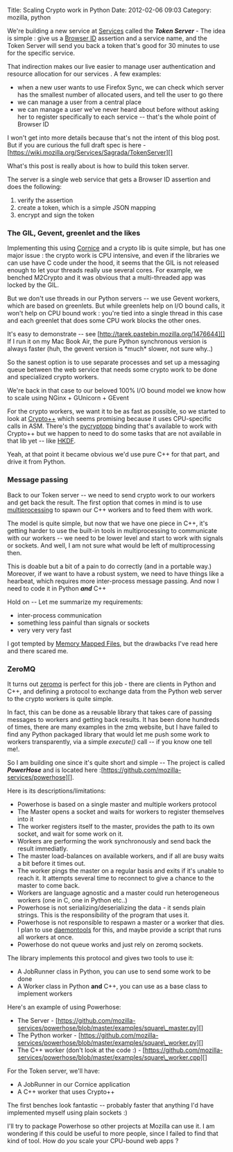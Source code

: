 Title: Scaling Crypto work in Python
Date: 2012-02-06 09:03
Category: mozilla, python

We're building a new service at [Services][] called the ***Token
Server*** - The idea is simple : give us a [Browser ID][] assertion and
a service name, and the Token Server will send you back a token that's
good for 30 minutes to use for the specific service.   
  
That indirection makes our live easier to manage user authentication
and resource allocation for our services . A few examples:   
-   when a new user wants to use Firefox Sync, we can check which server
    has the smallest number of allocated users, and tell the user to go
    there
-   we can manage a user from a central place
-   we can manage a user we've never heard about before without asking
    her to register specifically to each service -- that's the whole
    point of Browser ID

  
I won't get into more details because that's not the intent of this
blog post. But if you are curious the full draft spec is here
-[https://wiki.mozilla.org/Services/Sagrada/TokenServer][]   
  
What's this post is really about is how to build this token server.   
  
The server is a single web service that gets a Browser ID assertion and
does the following:   
1.  verify the assertion
2.  create a token, which is a simple JSON mapping
3.  encrypt and sign the token

  
### The GIL, Gevent, greenlet and the likes

  
Implementing this using [Cornice][] and a crypto lib is quite simple,
but has one major issue : the crypto work is CPU intensive, and even if
the libraries we can use have C code under the hood, it seems that the
GIL is not released enough to let your threads really use several cores.
For example, we benched M2Crypto and it was obvious that a
multi-threaded app was locked by the GIL.   
  
But we don't use threads in our Python servers -- we use Gevent
workers, which are based on greenlets. But while greenlets help on I/O
bound calls, it won't help on CPU bound work : you're tied into a single
thread in this case and each greenlet that does some CPU work blocks the
other ones.   
  
It's easy to demonstrate -- see
[http://tarek.pastebin.mozilla.org/1476644][] If I run it on my Mac Book
Air, the pure Python synchronous version is always faster (huh, the
gevent version is \*much\* slower, not sure why..)   
  
So the sanest option is to use separate processes and set up a
messaging queue between the web service that needs some crypto work to
be done and specialized crypto workers.   
  
We're back in that case to our beloved 100% I/O bound model we know how
to scale using NGinx + GUnicorn + GEvent   
  
For the crypto workers, we want it to be as fast as possible, so we
started to look at [Crypto++][] which seems promising because it uses
CPU-specific calls in ASM. There's the [pycryptopp][] binding that's
available to work with Crypto++ but we happen to need to do some tasks
that are not available in that lib yet -- like [HKDF][].   
  
Yeah, at that point it became obvious we'd use pure C++ for that part,
and drive it from Python.   
### Message passing

  
Back to our Token server -- we need to send crypto work to our workers
and get back the result. The first option that comes in mind is to use
[multiprocessing][] to spawn our C++ workers and to feed them with work.
  
  
The model is quite simple, but now that we have one piece in C++, it's
getting harder to use the built-in tools in multiprocessing to
communicate with our workers -- we need to be lower level and start to
work with signals or sockets. And well, I am not sure what would be left
of multiprocessing then.   
  
This is doable but a bit of a pain to do correctly (and in a portable
way.) Moreover, if we want to have a robust system, we need to have
things like a hearbeat, which requires more inter-process message
passing. And now I need to code it in Python ***and*** C++   
  
Hold on -- Let me summarize my requirements:   
-   inter-process communication
-   something less painful than signals or sockets
-   very very very fast

  
I got tempted by [Memory Mapped Files][], but the drawbacks I've read
here and there scared me.   
### ZeroMQ

  
It turns out [zeromq][] is perfect for this job - there are clients in
Python and C++, and defining a protocol to exchange data from the Python
web server to the crypto workers is quite simple.   
  
In fact, this can be done as a reusable library that takes care of
passing messages to workers and getting back results. It has been done
hundreds of times, there are many examples in the zmq website, but I
have failed to find any Python packaged library that would let me push
some work to workers transparently, via a simple *execute()* call -- if
you know one tell me!.   
  
So I am building one since it's quite short and simple -- The project
is called ***PowerHose*** and is located here
:[https://github.com/mozilla-services/powerhose][].   
  
Here is its descriptions/limitations:   
-   Powerhose is based on a single master and multiple workers protocol
-   The Master opens a socket and waits for workers to register
    themselves into it
-   The worker registers itself to the master, provides the path to its
    own socket, and wait for some work on it.
-   Workers are performing the work synchronously and send back the
    result immediatly.
-   The master load-balances on available workers, and if all are busy
    waits a bit before it times out.
-   The worker pings the master on a regular basis and exits if it's
    unable to reach it. It attempts several time to reconnect to give a
    chance to the master to come back.
-   Workers are language agnostic and a master could run heterogeneous
    workers (one in C, one in Python etc..)
-   Powerhose is not serializing/deserializing the data - it sends plain
    strings. This is the responsibility of the program that uses it.
-   Powerhose is not responsible to respawn a master or a worker that
    dies. I plan to use [daemontools][] for this, and maybe provide a
    script that runs all workers at once.
-   Powerhose do not queue works and just rely on zeromq sockets.

  
The library implements this protocol and gives two tools to use it:   
-   A JobRunner class in Python, you can use to send some work to be
    done
-   A Worker class in Python **and** C++, you can use as a base class to
    implement workers

  
Here's an example of using Powerhose:   
-   The Server -
    [https://github.com/mozilla-services/powerhose/blob/master/examples/square\_master.py][]
-   The Python worker -
    [https://github.com/mozilla-services/powerhose/blob/master/examples/square\_worker.py][]
-   The C++ worker (don't look at the code :) -
    [https://github.com/mozilla-services/powerhose/blob/master/examples/square\_worker.cpp][]

  
For the Token server, we'll have:   
-   A JobRunner in our Cornice application
-   A C++ worker that uses Crypto++

  
The first benches look fantastic -- probably faster that anything I'd
have implemented myself using plain sockets :)   
  
I'll try to package Powerhose so other projects at Mozilla can use it.
I am wondering if this could be useful to more people, since I failed to
find that kind of tool. How do *you* scale your CPU-bound web apps ?

  [Services]: https://wiki.mozilla.org/Services/
  [Browser ID]: https://browserid.org/
  [https://wiki.mozilla.org/Services/Sagrada/TokenServer]: https://wiki.mozilla.org/Services/Sagrada/TokenServer
  [Cornice]: http://packages.python.org/cornice/
  [http://tarek.pastebin.mozilla.org/1476644]: http://tarek.pastebin.mozilla.org/1476644
  [Crypto++]: http://cryptopp.com/
  [pycryptopp]: https://tahoe-lafs.org/trac/pycryptopp
  [HKDF]: http://en.wikipedia.org/wiki/HKDF
  [multiprocessing]: http://docs.python.org/library/multiprocessing.html
  [Memory Mapped Files]: http://en.wikipedia.org/wiki/Memory-mapped_file
  [zeromq]: http://www.zeromq.org/
  [https://github.com/mozilla-services/powerhose]: https://github.com/mozilla-services/powerhose
  [daemontools]: http://cr.yp.to/daemontools.html
  [https://github.com/mozilla-services/powerhose/blob/master/examples/square\_master.py]:
    https://github.com/mozilla-services/powerhose/blob/master/examples/square_master.py
  [https://github.com/mozilla-services/powerhose/blob/master/examples/square\_worker.py]:
    https://github.com/mozilla-services/powerhose/blob/master/examples/square_worker.py
  [https://github.com/mozilla-services/powerhose/blob/master/examples/square\_worker.cpp]:
    https://github.com/mozilla-services/powerhose/blob/master/examples/square_worker.cpp
